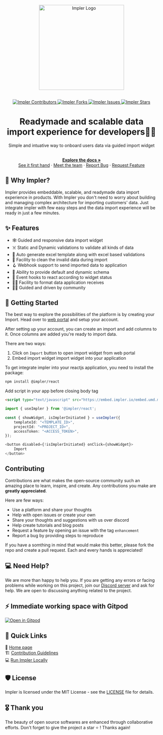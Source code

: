 <a name="readme-top"></a>

<div align="center">
  <a href="https://impler.io?utm_source=github" target="_blank">
  <picture>
    <source media="(prefers-color-scheme: dark)" srcset="https://github.com/implerhq/impler.io/assets/50201755/7695ab1a-29f2-475c-976a-a74c9dfd60cc">
    <img alt="Impler Logo" src="https://github.com/implerhq/impler.io/assets/50201755/7695ab1a-29f2-475c-976a-a74c9dfd60cc" width="280"/>
  </picture>
  </a>
</div>

<br />

<p align="center">
  <a href="https://github.com/implerhq/impler.io/graphs/contributors">
    <img src="https://img.shields.io/github/contributors/implerhq/impler.io.svg?style=for-the-badge" alt="Impler Contributors" />
  </a>
  <a href="https://github.com/implerhq/impler.io/network/members">
    <img src="https://img.shields.io/github/forks/implerhq/impler.io.svg?style=for-the-badge" alt="Impler Forks" />
  </a>
  <a href="https://github.com/implerhq/impler.io/issues">
    <img src="https://img.shields.io/github/issues/implerhq/impler.io.svg?style=for-the-badge" alt="Impler Issues" />
  </a>
  <a href="https://github.com/implerhq/impler.io/stargazers">
    <img src="https://img.shields.io/github/stars/implerhq/impler.io.svg?style=for-the-badge" alt="Impler Stars" />
  </a>
</p>

<h1 align="center">Readymade and scalable data import experience for developers👩‍💻</h1>
<div align="center">Simple and intuative way to onboard users data via guided import widget</div>

<br />

<div align="center">
  <p align="center">
    <a href="https://docs.impler.io"><strong>Explore the docs »</strong></a>
    <br />
    <a href="https://web.impler.io">See it first hand</a>
    ·
    <a href="https://discord.impler.io">Meet the team</a>
    ·
    <a href="https://github.com/implerhq/impler.io/issues/new?assignees=&labels=&template=bug_report.md&title=">Report Bug</a>
    ·
    <a href="https://github.com/implerhq/impler.io/issues/new?assignees=&labels=&template=feature_request.md&title=">Request Feature</a>
  </p>
</div>

## 🤔 Why Impler?

Impler provides embeddable, scalable, and readymade data import experience in products. With Impler you don't need to worry about building and managing complex architecture for importing customers' data. Just integrate impler with few easy steps and the data import experience will be ready in just a few minutes.

## ✨ Features

- 🕸️ Guided and responsive data import widget
- ☠️ Static and Dynamic validations to validate all kinds of data
- 📔 Auto generate excel template along with excel based validations
- 🧹 Facility to clean the invalid data during import
- 🪝 Webhook support to send imported data to application
- 💪 Ability to provide default and dynamic schema
- 🧪 Event hooks to react according to widget status
- 🤸‍♂️ Facility to format data application receives
- 👨‍💻 Guided and driven by community

## 🚀 Getting Started

The best way to explore the possibilities of the platform is by creating your Import. Head over to [web portal](https://web.impler.io) and setup your account.

After setting up your account, you can create an import and add columns to it. Once columns are added you're ready to import data.

There are two ways:
1. Click on `Import` button to open import widget from web portal
2. Embed import widget import widget into your application

To get integrate impler into your reactjs application, you need to install the package:

```bash
npm install @impler/react
```

Add script in your app before closing body tag
```html
<script type="text/javascript" src="https://embed.impler.io/embed.umd.min.js" async></script>
```

```ts
import { useImpler } from '@impler/react';
        
const { showWidget, isImplerInitiated } = useImpler({
    templateId: "<TEMPLATE_ID>",
    projectId: "<PROJECT_ID>",
    accessToken: "<ACCESS_TOKEN>",
});

<button disabled={!isImplerInitiated} onClick={showWidget}>
    Import
</button>
```

## Contributing

Contributions are what makes the open-source community such an amazing place to learn, inspire, and create. Any contributions you make are **greatly appreciated**.

Here are few ways:
- Use a platform and share your thoughts
- Help with open issues or create your own
- Share your thoughts and suggestions with us over discord
- Help create tutorials and blog posts
- Request a feature by opening an issue with the tag `enhancement`
- Report a bug by providing steps to reproduce

If you have a somthing in mind that would make this better, please fork the repo and create a pull request. Each and every hands is appreciated!

## 💻 Need Help?

We are more than happy to help you. If you are getting any errors or facing problems while working on this project, join our [Discord server](https://discord.impler.io) and ask for help. We are open to discussing anything related to the project.

## ⚡ Immediate working space with Gitpod

[![Open in Gitpod](https://gitpod.io/button/open-in-gitpod.svg)](https://gitpod.io/#https://github.com/implerhq/impler.io)

## 🔗 Quick Links

🏡 [Home page](https://impler.io?utm_source=github) <br />
🏗️ [Contribution Guidelines](https://github.com/implerhq/impler/blob/main/CONTRIBUTING.md) <br />
💻 [Run Impler Locally](https://docs.impler.io/community/run-impler-locally)

## 🛡️ License

Impler is licensed under the MIT License - see the [LICENSE](https://github.com/implerhq/impler/blob/main/LICENSE) file for details.

## 🎖️ Thank you

The beauty of open source softwares are enhanced through collaborative efforts. Don't forget to give the project a star :star: ! Thanks again!
